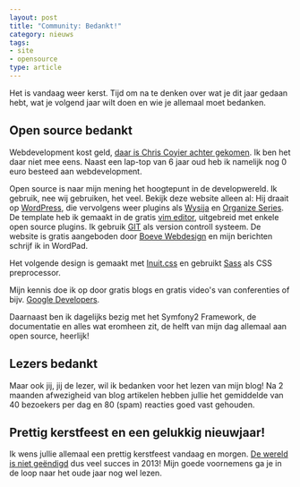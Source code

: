 ```yaml
---
layout: post
title: "Community: Bedankt!"
category: nieuws
tags:
- site
- opensource
type: article
---
```

Het is vandaag weer kerst. Tijd om na te denken over wat je dit jaar gedaan
hebt, wat je volgend jaar wilt doen en wie je allemaal moet bedanken.

## Open source bedankt

Webdevelopment kost geld,
[daar is Chris Coyier achter gekomen](http://css-tricks.com/web-developer-economics-hardware-costs/).
Ik ben het daar niet mee eens. Naast een lap-top van 6 jaar oud heb ik namelijk
nog 0 euro besteed aan webdevelopment.

Open source is naar mijn mening het hoogtepunt in de developwereld. Ik gebruik,
nee wij gebruiken, het veel. Bekijk deze website alleen al: Hij draait op
[WordPress](http://wordpress.org/), die vervolgens weer plugins als
[Wysija](http://wysija.com) en [Organize
Series](http://wordpress.org/extend/plugins/organize-series/).  De template heb
ik gemaakt in de gratis [vim editor](http://www.vim.org/), uitgebreid met
enkele open source plugins. Ik gebruik [GIT](http://git-scm.com/) als version
controll systeem. De website is gratis aangeboden door [Boeve
Webdesign](http://boevewebdesign.nl/) en mijn berichten schrijf ik in WordPad.

Het volgende design is gemaakt met [Inuit.css](http://inuitcss.com) en gebruikt
[Sass](http://sass-lang.com/) als CSS preprocessor.

Mijn kennis doe ik op door gratis blogs en gratis video's van conferenties of
bijv. [Google Developers](http://www.youtube.com/user/googledevelopers).

Daarnaast ben ik dagelijks bezig met het Symfony2 Framework, de documentatie en
alles wat eromheen zit, de helft van mijn dag allemaal aan open source,
heerlijk!

## Lezers bedankt

Maar ook jij, jij de lezer, wil ik bedanken voor het lezen van mijn blog!  Na 2
maanden afwezigheid van blog artikelen hebben jullie het gemiddelde van
40 bezoekers per dag en 80 (spam) reacties goed vast gehouden.

## Prettig kerstfeest en een gelukkig nieuwjaar!

Ik wens jullie allemaal een prettig kerstfeest vandaag en morgen.
[De wereld is niet geëndigd](https://twitter.com/donttrythis/status/282155927778492416)
dus veel succes in 2013! Mijn goede voornemens ga je in de loop naar het oude
jaar nog wel lezen.
